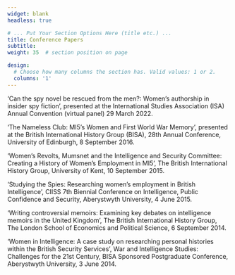 ```yaml
---
widget: blank
headless: true

# ... Put Your Section Options Here (title etc.) ...
title: Conference Papers
subtitle:
weight: 35  # section position on page

design:
  # Choose how many columns the section has. Valid values: 1 or 2.
  columns: '1'
---
```


‘Can the spy novel be rescued from the men?: Women’s authorship in insider spy fiction’, presented at the International Studies Association (ISA) Annual Convention (virtual panel) 29 March 2022.

‘The Nameless Club: MI5’s Women and First World War Memory’, presented at the British International History Group (BISA), 28th Annual Conference, University of Edinburgh, 8 September 2016.

‘Women’s Revolts, Mumsnet and the Intelligence and Security Committee: Creating a History of Women’s Employment in MI5’, The British International History Group, University of Kent, 10 September 2015.

‘Studying the Spies: Researching women’s employment in British Intelligence’, CIISS 7th Biennial Conference on Intelligence, Public Confidence and Security, Aberystwyth University, 4 June 2015.

‘Writing controversial memoirs: Examining key debates on intelligence memoirs in the United Kingdom’, The British International History Group, The London School of Economics and Political Science, 6 September 2014.

‘Women in Intelligence: A case study on researching personal histories within the British Security Services’, War and Intelligence Studies: Challenges for the 21st Century, BISA Sponsored Postgraduate Conference, Aberystwyth University, 3 June 2014.

